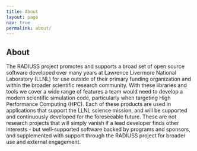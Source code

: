 ```yaml
---
title: About
layout: page
nav: true
permalink: about/
---
```


## About

The RADIUSS project promotes and supports a broad set of open source software developed over many years at Lawrence Livermore National Laboratory (LLNL) for use outside of their primary funding organization and within the broader scientific research community. With these libraries and tools we cover a wide range of features a team would need to develop a modern scientific simulation code, particularly when targeting High Performance Computing (HPC). Each of these products are used in applications that support the LLNL science mission, and will be supported and continuously developed for the foreseeable future. These are not research projects that will simply vanish if a lead developer finds other interests - but well-supported software backed by programs and sponsors, and supplemented with support through the RADIUSS project for broader use and external engagement.
